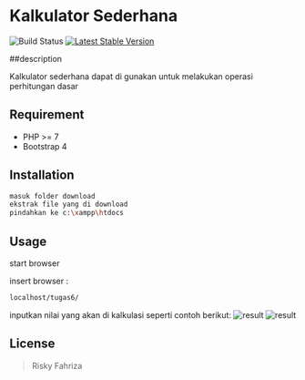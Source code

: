 # Kalkulator Sederhana

![Build Status](https://api.travis-ci.org/freeman-lab/pixel-grid.svg?branch=master&status=passed)  [![Latest Stable Version](https://poser.pugx.org/antkaz/intercom-bot/v)](//packagist.org/packages/antkaz/intercom-bot)

##description

Kalkulator sederhana dapat di gunakan untuk melakukan operasi perhitungan dasar

## Requirement

* PHP >=  7
* Bootstrap 4

## Installation 

```bash
masuk folder download
ekstrak file yang di download 
pindahkan ke c:\xampp\htdocs
```

## Usage

start browser

insert browser :
```markdown
localhost/tugas6/
```
inputkan nilai yang akan di kalkulasi seperti contoh berikut:
![result](\21.jpg)
![result](\2.jpg)

## License

>Risky Fahriza







